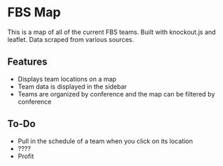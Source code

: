 # FBS Map

This is a map of all of the current FBS teams. Built with knockout.js and leaflet. Data scraped from various sources.

## Features

 - Displays team locations on a map
 - Team data is displayed in the sidebar
 - Teams are organized by conference and the map can be filtered by conference

## To-Do

 - Pull in the schedule of a team when you click on its location
 - ????
 - Profit